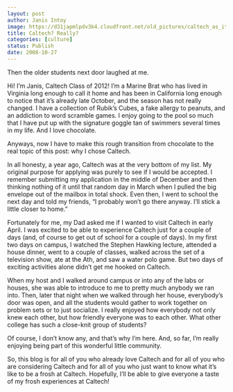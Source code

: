```yaml
---
layout: post
author: Janis Intoy
image: https://d31japmlpdv3k4.cloudfront.net/old_pictures/caltech_as_it_happens/images/2008/10/28/transom_2.jpg
title: Caltech? Really?
categories: [culture]
status: Publish
date: 2008-10-27
---
```


Then the older students next door laughed at me.

Hi! I’m Janis, Caltech Class of 2012! I’m a Marine Brat who has lived in Virginia long enough to call it home and has been in California long enough to notice that it’s already late October, and the season has not really changed. I have a collection of Rubik’s Cubes, a fake allergy to peanuts, and an addiction to word scramble games. I enjoy going to the pool so much that I have put up with the signature goggle tan of swimmers several times in my life. And I love chocolate.

Anyways, now I have to make this rough transition from chocolate to the real topic of this post: why I chose Caltech.

In all honesty, a year ago, Caltech was at the very bottom of my list. My original purpose for applying was purely to see if I would be accepted. I remember submitting my application in the middle of December and then thinking nothing of it until that random day in March when I pulled the big envelope out of the mailbox in total shock. Even then, I went to school the next day and told my friends, “I probably won’t go there anyway. I’ll stick a little closer to home.”

Fortunately for me, my Dad asked me if I wanted to visit Caltech in early April. I was excited to be able to experience Caltech just for a couple of days (and, of course to get out of school for a couple of days). In my first two days on campus, I watched the Stephen Hawking lecture, attended a house dinner, went to a couple of classes, walked across the set of a television show, ate at the Ath, and saw a water polo game. But two days of exciting activities alone didn’t get me hooked on Caltech.

When my host and I walked around campus or into any of the labs or houses, she was able to introduce to me to pretty much anybody we ran into. Then, later that night when we walked through her house, everybody’s door was open, and all the students would gather to work together on problem sets or to just socialize. I really enjoyed how everybody not only knew each other, but how friendly everyone was to each other. What other college has such a close-knit group of students?

Of course, I don’t know any, and that’s why I’m here. And, so far, I’m really enjoying being part of this wonderful little community. 

So, this blog is for all of you who already love Caltech and for all of you who are considering Caltech and for all of you who just want to know what it’s like to be a frosh at Caltech. Hopefully, I’ll be able to give everyone a taste of my frosh experiences at Caltech!
